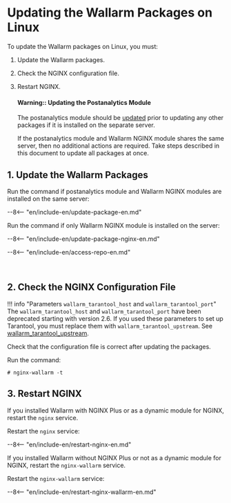 [docs-postanalytics-update]:   update-postanalytics.md

# Updating the Wallarm Packages on Linux

To update the Wallarm packages on Linux, you must:

1. Update the Wallarm packages.
2. Check the NGINX configuration file.
3. Restart NGINX.

      #### Warning:: Updating the Postanalytics Module
      
      The postanalytics module should be [updated][docs-postanalytics-update] prior to updating any other packages if it is installed on the separate server.
      
      If the postanalytics module and Wallarm NGINX module shares the same server, then no additional actions are required. Take steps described in this document to update all packages at once. 

## 1. Update the Wallarm Packages

Run the command if postanalytics module and Wallarm NGINX modules are installed on the same server:

--8<-- "en/include-en/update-package-en.md"

Run the command if only Wallarm NGINX module is installed on the server:

--8<-- "en/include-en/update-package-nginx-en.md"

--8<-- "en/include-en/access-repo-en.md"

<br>


## 2. Check the NGINX Configuration File

!!! info "Parameters `wallarm_tarantool_host` and `wallarm_tarantool_port`"
    The `wallarm_tarantool_host` and `wallarm_tarantool_port` have been deprecated starting with version 2.6.
    If you used these parameters to set up Tarantool, you must replace them with `wallarm_tarantool_upstream`.
    See [wallarm_tarantool_upstream](configure-parameters-en.md#wallarmtarantoolupstream).

Check that the configuration file is correct after updating the packages.

Run the command:

```term
# nginx-wallarm -t
```

## 3. Restart NGINX

If you installed Wallarm with NGINX Plus or as a dynamic module for NGINX, restart the `nginx` service.

Restart the `nginx` service:

--8<-- "en/include-en/restart-nginx-en.md"

If you installed Wallarm without NGINX Plus or not as a dynamic module for NGINX, restart the `nginx-wallarm` service.

Restart the `nginx-wallarm` service:

--8<-- "en/include-en/restart-nginx-wallarm-en.md"
